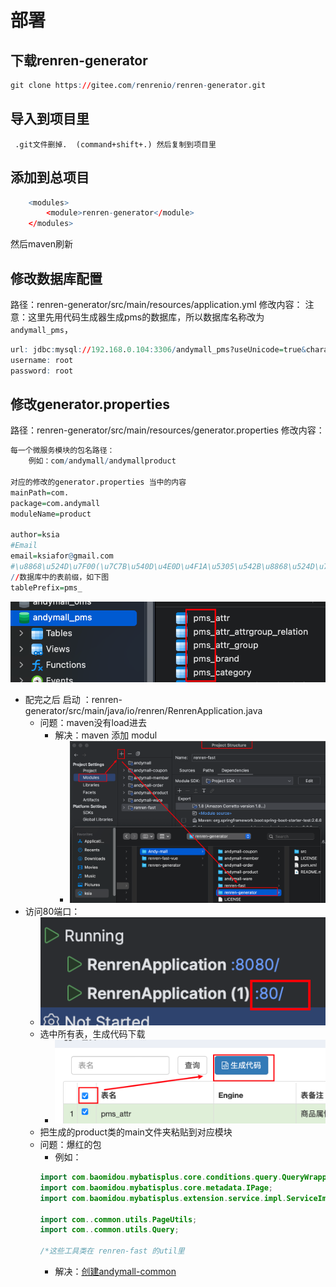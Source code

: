 # 部署
## 下载renren-generator
```r
git clone https://gitee.com/renrenio/renren-generator.git
```
## 导入到项目里
     .git文件删掉.  (command+shift+.) 然后复制到项目里
## 添加到总项目

```r
	<modules>
		<module>renren-generator</module>
	</modules>
```
然后maven刷新
## 修改数据库配置

路径：renren-generator/src/main/resources/application.yml
修改内容：
	注意：这里先用代码生成器生成pms的数据库，所以数据库名称改为`andymall_pms`，
```r
url: jdbc:mysql://192.168.0.104:3306/andymall_pms?useUnicode=true&characterEncoding=UTF-8&useSSL=false&serverTimezone=Asia/Shanghai
username: root
password: root
```

## 修改generator.properties

路径：renren-generator/src/main/resources/generator.properties
修改内容：
```r
每一个微服务模块的包名路径：
	例如：com/andymall/andymallproduct

对应的修改的generator.properties 当中的内容
mainPath=com. 
package=com.andymall
moduleName=product

author=ksia  
#Email  
email=ksiafor@gmail.com  
#\u8868\u524D\u7F00(\u7C7B\u540D\u4E0D\u4F1A\u5305\u542B\u8868\u524D\u7F00)  
//数据库中的表前缀，如下图
tablePrefix=pms_

```
![](课程&笔记/技术栈/尚硅谷/谷粒商城/步骤与问题/imgs/Pasted%20image%2020230819212023.png)

- 配完之后 启动 ：renren-generator/src/main/java/io/renren/RenrenApplication.java
	- 问题：maven没有load进去
		- 解决：maven 添加 modul
			- ![](课程&笔记/技术栈/尚硅谷/谷粒商城/步骤与问题/imgs/Pasted%20image%2020230819225803.png)
- 访问80端口：
	- ![](课程&笔记/技术栈/尚硅谷/谷粒商城/步骤与问题/imgs/Pasted%20image%2020230819230720.png)
	- 选中所有表，生成代码下载
		- ![](课程&笔记/技术栈/尚硅谷/谷粒商城/步骤与问题/imgs/Pasted%20image%2020230819230815.png)
	- 把生成的product类的main文件夹粘贴到对应模块
	- 问题：爆红的包
		- 例如：
		``` java
		import com.baomidou.mybatisplus.core.conditions.query.QueryWrapper;
		import com.baomidou.mybatisplus.core.metadata.IPage;
		import com.baomidou.mybatisplus.extension.service.impl.ServiceImpl;
		
		import com..common.utils.PageUtils;
		import com..common.utils.Query;
		
		/*这些工具类在 renren-fast 的util里
		```
		- 解决：[创建andymall-common](课程&笔记/技术栈/尚硅谷/谷粒商城/步骤与问题/recources/创建andymall-common.md)
